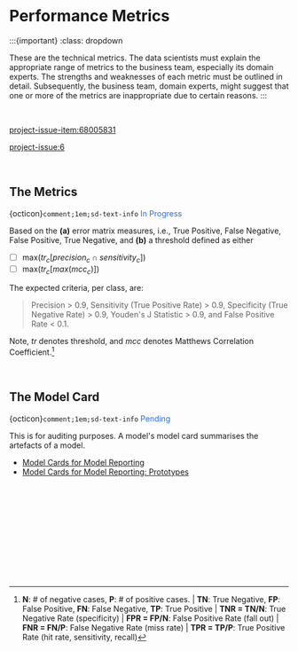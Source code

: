<br>

# Performance Metrics

:::{important}
:class: dropdown

These are the technical metrics.  The data scientists must explain the appropriate range of metrics to the business team, especially its domain experts.  The strengths and weaknesses of each metric must be outlined in detail.  Subsequently, the business team, domain experts, might suggest that one or more of the metrics are inappropriate due to certain reasons.
:::

<br>


<project-issue-item:68005831>

<project-issue:6>

<br>

## The Metrics

{octicon}`comment;1em;sd-text-info` <span style="color: #276be9">In Progress</span>

Based on the <b>(a)</b> error matrix measures, i.e., True Positive, False Negative, False Positive, True Negative, and <b>(b)</b> a threshold defined as either

- [ ] max$\bigl( {tr}_{c}\bigl[{precision}_{c} \cap {sensitivity}_{c}\bigr] \bigr)$
- [ ] max$\bigl( {tr}_{c}\bigl[max(mcc_{c})\bigr] \bigr)$

The expected criteria, per class, are: 

> Precision > 0.9, Sensitivity (True Positive Rate) > 0.9, Specificity (True Negative Rate) > 0.9, Youden's J Statistic > 0.9, and False Positive Rate < 0.1. 

Note, $tr$ denotes threshold, and $mcc$ denotes Matthews Correlation Coefficient.[^metrics]

<br>

## The Model Card

{octicon}`comment;1em;sd-text-info` <span style="color: #276be9">Pending</span>

This is for auditing purposes.  A model's model card summarises the artefacts of a model.

<ul class="disc">
    <li class="disc"><a href="https://arxiv.org/abs/1810.03993" target="_blank">Model Cards for Model Reporting</a></li>
    <li class="disc"><a href="https://modelcards.withgoogle.com/about">Model Cards for Model Reporting: Prototypes</a></li>
</ul>

<br>
<br>

<br>
<br>

<br>
<br>

<br>
<br>


[^metrics]: **N**: # of negative cases, **P**: # of positive cases. | **TN**: True Negative, **FP**: False Positive, **FN**: False Negative, **TP**: True Positive | **TNR = TN/N**: True Negative Rate (specificity) | **FPR = FP/N**: False Positive Rate (fall out) | **FNR = FN/P**: False Negative Rate (miss rate) | **TPR = TP/P**: True Positive Rate (hit rate, sensitivity, recall)


<br>
<br>
